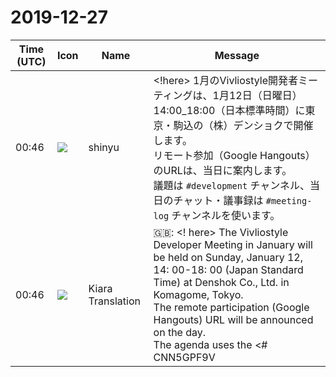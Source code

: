 # 2019-12-27

|Time (UTC)|Icon|Name|Message|
|---|---|---|---|
|<span id="1577407606.003600">00:46</span>|![](https://avatars.slack-edge.com/2018-04-27/354445776386_e258f5ed5ba887b08668_72.jpg)|shinyu|<!here> 1月のVivliostyle開発者ミーティングは、1月12日（日曜日）14:00_18:00（日本標準時間）に東京・駒込の（株）デンショクで開催します。<br>リモート参加（Google Hangouts）のURLは、当日に案内します。<br>議題は `#development` チャンネル、当日のチャット・議事録は `#meeting-log` チャンネルを使います。|
|<span id="1577407608.003700">00:46</span>|![](https://avatars.slack-edge.com/2019-08-21/732685848020_f3f20736795184660348_72.png)|Kiara Translation|🇬🇧: &lt;! here&gt; The Vivliostyle Developer Meeting in January will be held on Sunday, January 12, 14: 00-18: 00 (Japan Standard Time) at Denshok Co., Ltd. in Komagome, Tokyo.<br>The remote participation (Google Hangouts) URL will be announced on the day.<br>The agenda uses the &lt;# CNN5GPF9V | development&gt; channel, and the chat and minutes of the day use the &lt;# CNVBHM39V | meeting-log&gt; channel.|
